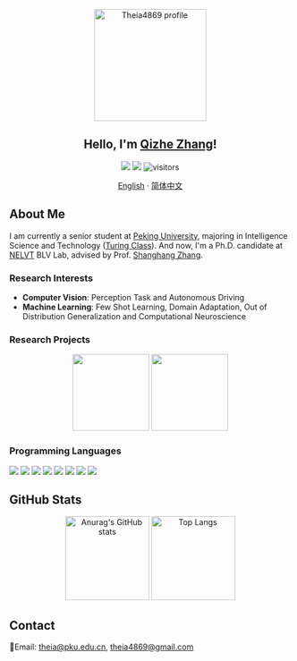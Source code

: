 <div align="center">
 <img height="200px" src="https://i.imgur.com/2ZjNUf3.png" align="center" alt="Theia4869 profile" />
 <h2 align="center">Hello, I'm 
  <a href="https://theia4869.github.io/">Qizhe Zhang</a>!
 </h2>
 <img src="https://img.shields.io/badge/🌕-Theia-yellow">
 <img src="https://img.shields.io/badge/💊-APTX--4869-red">
 <img src="https://visitor-badge.glitch.me/badge?page_id=Theia4869" alt="visitors" /></div>
  <p align="center">
    <a href="/README.md">English</a>
    ·
    <a href="/README_CN.md">简体中文</a>
  </p>
</div>

## About Me

I am currently a senior student at [Peking University](https://www.pku.edu.cn/), majoring in Intelligence Science and Technology ([Turing Class](https://cfcs.pku.edu.cn/research/turing_program/introduction1/index.htm)). And now, I'm a Ph.D. candidate at [NELVT](https://idm.pku.edu.cn/) BLV Lab, advised by Prof. [Shanghang Zhang](https://www.shanghangzhang.com/).

### Research Interests

 - **Computer Vision**: Perception Task and Autonomous Driving
 - **Machine Learning**: Few Shot Learning, Domain Adaptation, Out of Distribution Generalization and Computational Neuroscience

### Research Projects

<div align="center">
<a href="https://github.com/Theia4869/BiCross">
  <img height="137px" src="https://github-readme-stats.vercel.app/api/pin/?username=Theia4869&repo=BiCross&theme=buefy" /></a>
<a href="https://github.com/Theia4869/EMA-and-Ensemble-Lip-Networks">
  <img height="137px" src="https://github-readme-stats.vercel.app/api/pin/?username=Theia4869&repo=EMA-and-Ensemble-Lip-Networks&theme=buefy" /></a>
</div>

### Programming Languages

<div >
 <img src="https://img.shields.io/badge/C-00599C?style=for-the-badge&logo=c&logoColor=white">
 <img src="https://img.shields.io/badge/C%2B%2B-00599C?style=for-the-badge&logo=c%2B%2B&logoColor=white">
 <img src="https://img.shields.io/badge/Python-3776AB?style=for-the-badge&logo=python&logoColor=white">
 <img src="https://img.shields.io/badge/Java-ED8B00?style=for-the-badge&logo=java&logoColor=white">
 <img src="https://img.shields.io/badge/JavaScript-F7DF1E?style=for-the-badge&logo=javascript&logoColor=black">
 <img src="https://img.shields.io/badge/C%23-239120?style=for-the-badge&logo=c-sharp&logoColor=white">
 <img src="https://img.shields.io/badge/HTML-239120?style=for-the-badge&logo=html5&logoColor=white">
 <img src="https://img.shields.io/badge/MySQL-00000F?style=for-the-badge&logo=mysql&logoColor=white">
</div>

## GitHub Stats

<!-- GitHub Stats -->
<div align="center">
  <img height="150px" src="https://github-readme-stats.vercel.app/api?username=Theia4869&show_icons=true&line_height=21&text_color=00ffff&icon_color=000&bg_color=45,ea6161,ffc64d,fffc4d,52fa5a&theme=graywhite" alt="Anurag's GitHub stats" />
  <img height="150px" src="https://github-readme-stats.vercel.app/api/top-langs/?username=Theia4869&layout=compact&langs_count=6&text_color=ff0000&icon_color=fff&bg_color=45,52fa5a,4dfcff,c64dff&theme=graywhite&hide=jupyter%20notebook,css,cuda" alt="Top Langs" />
</div>

## Contact

📧Email: theia@pku.edu.cn, theia4869@gmail.com

<!--
**Theia-4869/Theia-4869** is a ✨ _special_ ✨ repository because its `README.md` (this file) appears on your GitHub profile.

Here are some ideas to get you started:

- 🔭 I’m currently working on ...
- 🌱 I’m currently learning ...
- 👯 I’m looking to collaborate on ...
- 🤔 I’m looking for help with ...
- 💬 Ask me about ...
- 📫 How to reach me: ...
- 😄 Pronouns: ...
- ⚡ Fun fact: ...
-->
